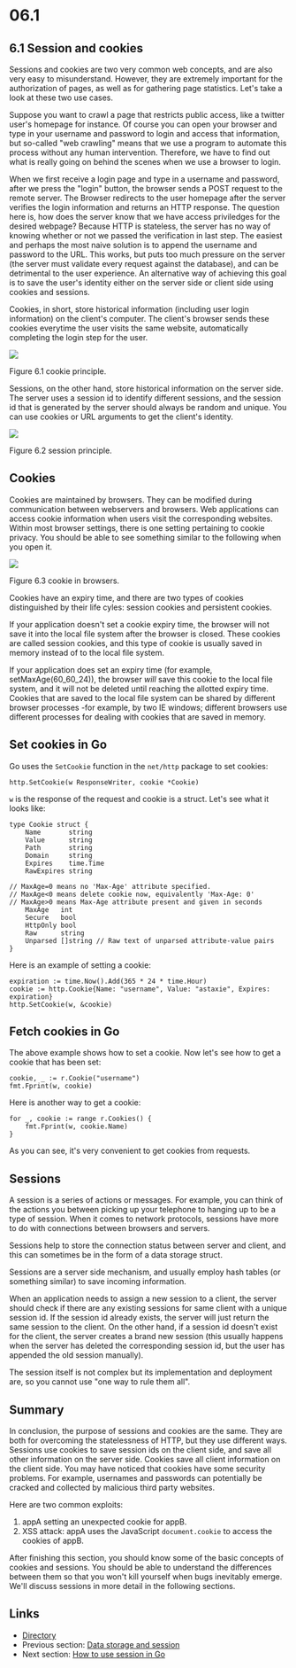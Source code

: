 # 06.1

## 6.1 Session and cookies

Sessions and cookies are two very common web concepts, and are also very easy to misunderstand. However, they are extremely important for the authorization of pages, as well as for gathering page statistics. Let's take a look at these two use cases.

Suppose you want to crawl a page that restricts public access, like a twitter user's homepage for instance. Of course you can open your browser and type in your username and password to login and access that information, but so-called "web crawling" means that we use a program to automate this process without any human intervention. Therefore, we have to find out what is really going on behind the scenes when we use a browser to login.

When we first receive a login page and type in a username and password, after we press the "login" button, the browser sends a POST request to the remote server. The Browser redirects to the user homepage after the server verifies the login information and returns an HTTP response. The question here is, how does the server know that we have access priviledges for the desired webpage? Because HTTP is stateless, the server has no way of knowing whether or not we passed the verification in last step. The easiest and perhaps the most naive solution is to append the username and password to the URL. This works, but puts too much pressure on the server \(the server must validate every request against the database\), and can be detrimental to the user experience. An alternative way of achieving this goal is to save the user's identity either on the server side or client side using cookies and sessions.

Cookies, in short, store historical information \(including user login information\) on the client's computer. The client's browser sends these cookies everytime the user visits the same website, automatically completing the login step for the user.

![](https://github.com/boekan/build-web-application-with-golang/tree/5d43949b09c6a2cf35b87903aba06669a01a6f35/de/images/6.1.cookie2.png?raw=true)

Figure 6.1 cookie principle.

Sessions, on the other hand, store historical information on the server side. The server uses a session id to identify different sessions, and the session id that is generated by the server should always be random and unique. You can use cookies or URL arguments to get the client's identity.

![](https://github.com/boekan/build-web-application-with-golang/tree/5d43949b09c6a2cf35b87903aba06669a01a6f35/de/images/6.1.session.png?raw=true)

Figure 6.2 session principle.

## Cookies

Cookies are maintained by browsers. They can be modified during communication between webservers and browsers. Web applications can access cookie information when users visit the corresponding websites. Within most browser settings, there is one setting pertaining to cookie privacy. You should be able to see something similar to the following when you open it.

![](https://github.com/boekan/build-web-application-with-golang/tree/5d43949b09c6a2cf35b87903aba06669a01a6f35/de/images/6.1.cookie.png?raw=true)

Figure 6.3 cookie in browsers.

Cookies have an expiry time, and there are two types of cookies distinguished by their life cyles: session cookies and persistent cookies.

If your application doesn't set a cookie expiry time, the browser will not save it into the local file system after the browser is closed. These cookies are called session cookies, and this type of cookie is usually saved in memory instead of to the local file system.

If your application does set an expiry time \(for example, setMaxAge\(60_60_24\)\), the browser _will_ save this cookie to the local file system, and it will not be deleted until reaching the allotted expiry time. Cookies that are saved to the local file system can be shared by different browser processes -for example, by two IE windows; different browsers use different processes for dealing with cookies that are saved in memory.

## Set cookies in Go

Go uses the `SetCookie` function in the `net/http` package to set cookies:

```text
http.SetCookie(w ResponseWriter, cookie *Cookie)
```

`w` is the response of the request and cookie is a struct. Let's see what it looks like:

```text
type Cookie struct {
    Name       string
    Value      string
    Path       string
    Domain     string
    Expires    time.Time
    RawExpires string

// MaxAge=0 means no 'Max-Age' attribute specified.
// MaxAge<0 means delete cookie now, equivalently 'Max-Age: 0'
// MaxAge>0 means Max-Age attribute present and given in seconds
    MaxAge   int
    Secure   bool
    HttpOnly bool
    Raw      string
    Unparsed []string // Raw text of unparsed attribute-value pairs
}
```

Here is an example of setting a cookie:

```text
expiration := time.Now().Add(365 * 24 * time.Hour)
cookie := http.Cookie{Name: "username", Value: "astaxie", Expires: expiration}
http.SetCookie(w, &cookie)
```

## Fetch cookies in Go

The above example shows how to set a cookie. Now let's see how to get a cookie that has been set:

```text
cookie, _ := r.Cookie("username")
fmt.Fprint(w, cookie)
```

Here is another way to get a cookie:

```text
for _, cookie := range r.Cookies() {
    fmt.Fprint(w, cookie.Name)
}
```

As you can see, it's very convenient to get cookies from requests.

## Sessions

A session is a series of actions or messages. For example, you can think of the actions you between picking up your telephone to hanging up to be a type of session. When it comes to network protocols, sessions have more to do with connections between browsers and servers.

Sessions help to store the connection status between server and client, and this can sometimes be in the form of a data storage struct.

Sessions are a server side mechanism, and usually employ hash tables \(or something similar\) to save incoming information.

When an application needs to assign a new session to a client, the server should check if there are any existing sessions for same client with a unique session id. If the session id already exists, the server will just return the same session to the client. On the other hand, if a session id doesn't exist for the client, the server creates a brand new session \(this usually happens when the server has deleted the corresponding session id, but the user has appended the old session manually\).

The session itself is not complex but its implementation and deployment are, so you cannot use "one way to rule them all".

## Summary

In conclusion, the purpose of sessions and cookies are the same. They are both for overcoming the statelessness of HTTP, but they use different ways. Sessions use cookies to save session ids on the client side, and save all other information on the server side. Cookies save all client information on the client side. You may have noticed that cookies have some security problems. For example, usernames and passwords can potentially be cracked and collected by malicious third party websites.

Here are two common exploits:

1. appA setting an unexpected cookie for appB.
2. XSS attack: appA uses the JavaScript `document.cookie` to access the cookies of appB.

After finishing this section, you should know some of the basic concepts of cookies and sessions. You should be able to understand the differences between them so that you won't kill yourself when bugs inevitably emerge. We'll discuss sessions in more detail in the following sections.

## Links

* [Directory](preface.md)
* Previous section: [Data storage and session](06.0.md)
* Next section: [How to use session in Go](06.2.md)


